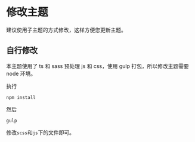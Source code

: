 # 修改主题

建议使用子主题的方式修改，这样方便您更新主题。

## 自行修改

本主题使用了 ts 和 sass 预处理 js 和 css，使用 gulp 打包，所以修改主题需要 node 环境。

执行

```
npm install
```

然后

```
gulp
```

修改`scss`和`js`下的文件即可。
